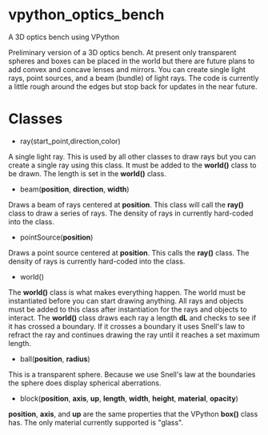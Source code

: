 # vpython_optics_bench
A 3D optics bench using VPython

Preliminary version of a 3D optics bench.  At present only transparent spheres and boxes can be placed in the world but there are future plans to add convex and concave lenses and mirrors.  You can create single light rays, point sources, and a beam (bundle) of light rays.  The code is currently a little rough around the edges but stop back for updates in the near future.

# Classes

* ray(start_point,direction,color)

A single light ray.  This is used by all other classes to draw rays but you can create a single ray using this class.  It must be added to the **world()** class to be drawn.  The length is set in the **world()** class.

* beam(**position**, **direction**, **width**)

Draws a beam of rays centered at **position**.  This class will call the **ray()** class to draw a series of rays.  The density of rays in currently hard-coded into the class.

* pointSource(**position**)

Draws a point source centered at **position**.  This calls the **ray()** class.  The density of rays is currently hard-coded into the class.

* world()

The **world()** class is what makes everything happen.  The world must be instantiated before you can start drawing anything.  All rays and objects must be added to this class after instantiation for the rays and objects to interact.  The **world()** class draws each ray a length **dL** and checks to see if it has crossed a boundary.  If it crosses a boundary it uses Snell's law to refract the ray and continues drawing the ray until it reaches a set maximum length.

* ball(**position**, **radius**)

This is a  transparent sphere.  Because we use Snell's law at the boundaries the sphere does display spherical aberrations.  

* block(**position**, **axis**, **up**, **length**, **width**, **height**, **material**, **opacity**)

**position**, **axis**, and **up** are the same properties that the VPython **box()** class has.  The only material currently supported is "glass".


